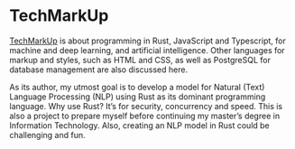# TechMarkUp
[TechMarkUp](https://www.youtube.com/@techmarkup) is about programming in Rust, JavaScript and Typescript, for machine and deep learning, and artificial intelligence. Other languages for markup and styles, such as HTML and CSS, as well as PostgreSQL for database management are also discussed here.

As its author, my utmost goal is to develop a model for Natural (Text) Language Processing (NLP) using Rust as its dominant programming language. Why use Rust? It’s for security, concurrency and speed. This is also a project to prepare myself before continuing my master’s degree in Information Technology. Also, creating an NLP model in Rust could be challenging and fun.
